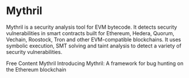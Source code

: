 # Mythril

Mythril is a security analysis tool for EVM bytecode. It detects security vulnerabilities in smart contracts built for Ethereum, Hedera, Quorum, Vechain, Roostock, Tron and other EVM-compatible blockchains. It uses symbolic execution, SMT solving and taint analysis to detect a variety of security vulnerabilities.

<ResourceGroupTitle>Free Content</ResourceGroupTitle>
<BadgeLink badgeText='Read' colorScheme='yellow' href='https://github.com/ConsenSys/mythril'>Mythril</BadgeLink>
<BadgeLink badgeText='Read' colorScheme='yellow' href='https://medium.com/hackernoon/introducing-mythril-a-framework-for-bug-hunting-on-the-ethereum-blockchain-9dc5588f82f6'>Introducing Mythril: A framework for bug hunting on the Ethereum blockchain</BadgeLink>